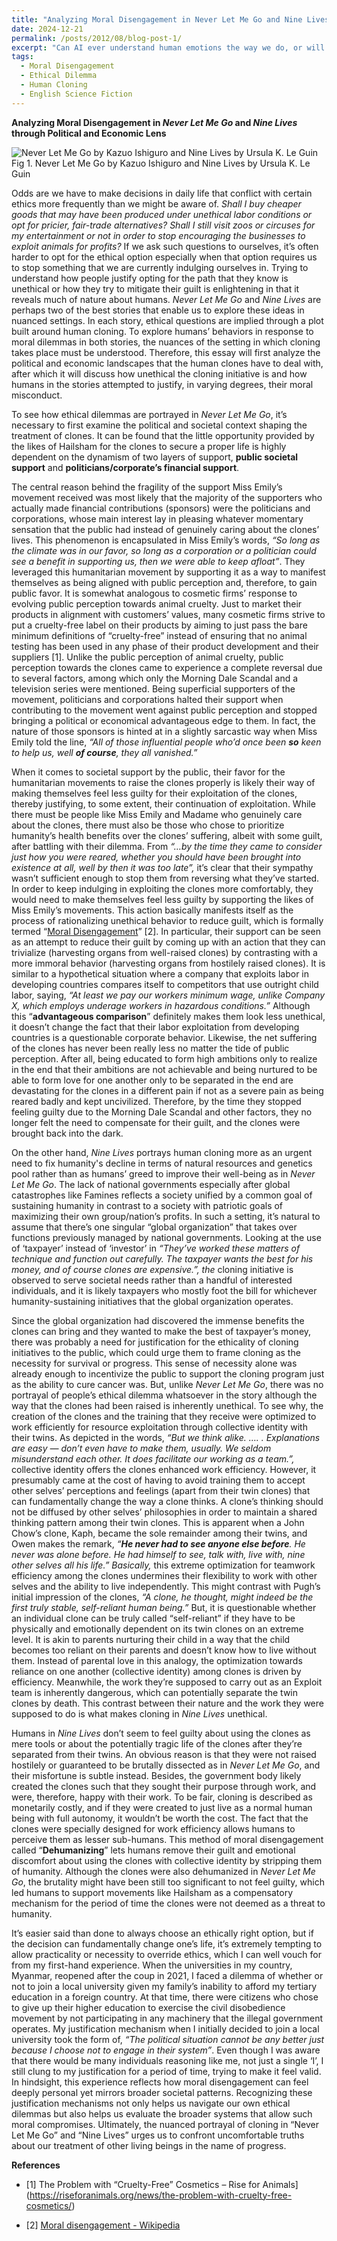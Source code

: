 ```yaml
---
title: "Analyzing Moral Disengagement in Never Let Me Go and Nine Lives through Political and Economic Lens"
date: 2024-12-21
permalink: /posts/2012/08/blog-post-1/
excerpt: "Can AI ever understand human emotions the way we do, or will it always be a hollow imitation of empathy? This piece explores human touch in AI and the ethical dilemmas emerged."
tags:
  - Moral Disengagement
  - Ethical Dilemma
  - Human Cloning
  - English Science Fiction
---
```


**Analyzing Moral Disengagement in _Never Let Me Go_ and _Nine Lives_ through Political and Economic Lens**

![Never Let Me Go by Kazuo Ishiguro and Nine Lives by Ursula K. Le Guin](https://kyaw-yethu.github.io/images/blogs/blog2-fig1.png)
Fig 1. Never Let Me Go by Kazuo Ishiguro and Nine Lives by Ursula K. Le Guin

Odds are we have to make decisions in daily life that conflict with certain ethics more frequently than we might be aware of. _Shall I buy cheaper goods that may have been produced under unethical labor conditions or opt for pricier, fair-trade alternatives? Shall I still visit zoos or circuses for my entertainment or not in order to stop encouraging the businesses to exploit animals for profits?_ If we ask such questions to ourselves, it’s often harder to opt for the ethical option especially when that option requires us to stop something that we are currently indulging ourselves in. Trying to understand how people justify opting for the path that they know is unethical or how they try to mitigate their guilt is enlightening in that it reveals much of nature about humans. _Never Let Me Go_ and _Nine Lives_ are perhaps two of the best stories that enable us to explore these ideas in nuanced settings. In each story, ethical questions are implied through a plot built around human cloning. To explore humans’ behaviors in response to moral dilemmas in both stories, the nuances of the setting in which cloning takes place must be understood. Therefore, this essay will first analyze the political and economic landscapes that the human clones have to deal with, after which it will discuss how unethical the cloning initiative is and how humans in the stories attempted to justify, in varying degrees, their moral misconduct.

To see how ethical dilemmas are portrayed in _Never Let Me Go_, it’s necessary to first examine the political and societal context shaping the treatment of clones. It can be found that the little opportunity provided by the likes of Hailsham for the clones to secure a proper life is highly dependent on the dynamism of two layers of support, **public societal support** and **politicians/corporate’s financial support**.

The central reason behind the fragility of the support Miss Emily’s movement received was most likely that the majority of the supporters who actually made financial contributions (sponsors) were the politicians and corporations, whose main interest lay in pleasing whatever momentary sensation that the public had instead of genuinely caring about the clones’ lives. This phenomenon is encapsulated in Miss Emily’s words, _“So long as the climate was in our favor, so long as a corporation or a politician could see a benefit in supporting us, then we were able to keep afloat”_. They leveraged this humanitarian movement by supporting it as a way to manifest themselves as being aligned with public perception and, therefore, to gain public favor. It is somewhat analogous to cosmetic firms’ response to evolving public perception towards animal cruelty. Just to market their products in alignment with customers’ values, many cosmetic firms strive to put a cruelty-free label on their products by aiming to just pass the bare minimum definitions of “cruelty-free” instead of ensuring that no animal testing has been used in any phase of their product development and their suppliers \[1]. Unlike the public perception of animal cruelty, public perception towards the clones came to experience a complete reversal due to several factors, among which only the Morning Dale Scandal and a television series were mentioned. Being superficial supporters of the movement, politicians and corporations halted their support when contributing to the movement went against public perception and stopped bringing a political or economical advantageous edge to them. In fact, the nature of those sponsors is hinted at in a slightly sarcastic way when Miss Emily told the line, _“All of those influential people who’d once been_ **_so_** _keen to help us, well_ **_of course_**_, they all vanished.”_

When it comes to societal support by the public, their favor for the humanitarian movements to raise the clones properly is likely their way of making themselves feel less guilty for their exploitation of the clones, thereby justifying, to some extent, their continuation of exploitation. While there must be people like Miss Emily and Madame who genuinely care about the clones, there must also be those who chose to prioritize humanity’s health benefits over the clones’ suffering, albeit with some guilt, after battling with their dilemma. From _“…by the time they came to consider just how you were reared, whether you should have been brought into existence at all, well by then it was too late”,_ it’s clear that their sympathy wasn’t sufficient enough to stop them from reversing what they’ve started. In order to keep indulging in exploiting the clones more comfortably, they would need to make themselves feel less guilty by supporting the likes of Miss Emily’s movements. This action basically manifests itself as the process of rationalizing unethical behavior to reduce guilt, which is formally termed “[Moral Disengagement](https://en.wikipedia.org/wiki/Moral_disengagement)” \[2]. In particular, their support can be seen as an attempt to reduce their guilt by coming up with an action that they can trivialize (harvesting organs from well-raised clones) by contrasting with a more immoral behavior (harvesting organs from hostilely raised clones). It is similar to a hypothetical situation where a company that exploits labor in developing countries compares itself to competitors that use outright child labor, saying, _“At least we pay our workers minimum wage, unlike Company X, which employs underage workers in hazardous conditions.”_ Although this “**advantageous comparison**” definitely makes them look less unethical, it doesn’t change the fact that their labor exploitation from developing countries is a questionable corporate behavior. Likewise, the net suffering of the clones has never been really less no matter the tide of public perception. After all, being educated to form high ambitions only to realize in the end that their ambitions are not achievable and being nurtured to be able to form love for one another only to be separated in the end are devastating for the clones in a different pain if not as a severe pain as being reared badly and kept uncivilized. Therefore, by the time they stopped feeling guilty due to the Morning Dale Scandal and other factors, they no longer felt the need to compensate for their guilt, and the clones were brought back into the dark.

On the other hand, _Nine Lives_ portrays human cloning more as an urgent need to fix humanity's decline in terms of natural resources and genetics pool rather than as humans’ greed to improve their well-being as in _Never Let Me Go_. The lack of national governments especially after global catastrophes like Famines reflects a society unified by a common goal of sustaining humanity in contrast to a society with patriotic goals of maximizing their own group/nation’s profits. In such a setting, it’s natural to assume that there’s one singular “global organization” that takes over functions previously managed by national governments. Looking at the use of ‘taxpayer’ instead of ‘investor’ in _“They’ve worked these matters of technique and function out carefully. The taxpayer wants the best for his money, and of course clones are expensive.”, the_ cloning initiative is observed to serve societal needs rather than a handful of interested individuals, and it is likely taxpayers who mostly foot the bill for whichever humanity-sustaining initiatives that the global organization operates.

Since the global organization had discovered the immense benefits the clones can bring and they wanted to make the best of taxpayer’s money, there was probably a need for justification for the ethicality of cloning initiatives to the public, which could urge them to frame cloning as the necessity for survival or progress. This sense of necessity alone was already enough to incentivize the public to support the cloning program just as the ability to cure cancer was. But, unlike _Never Let Me Go_, there was no portrayal of people’s ethical dilemma whatsoever in the story although the way that the clones had been raised is inherently unethical. To see why, the creation of the clones and the training that they receive were optimized to work efficiently for resource exploitation through collective identity with their twins. As depicted in the words, _“But we think alike. …. . Explanations are easy — don’t even have to make them, usually. We seldom misunderstand each other. It does facilitate our working as a team.”,_ collective identity offers the clones enhanced work efficiency. However, it presumably came at the cost of having to avoid training them to accept other selves’ perceptions and feelings (apart from their twin clones) that can fundamentally change the way a clone thinks. A clone’s thinking should not be diffused by other selves’ philosophies in order to maintain a shared thinking pattern among their twin clones. This is apparent when a John Chow’s clone, Kaph, became the sole remainder among their twins, and Owen makes the remark, _“_**_He never had to see anyone else before_**_. He never was alone before. He had himself to see, talk with, live with, nine other selves all his life.” Basically,_ this extreme optimization for teamwork efficiency among the clones undermines their flexibility to work with other selves and the ability to live independently. This might contrast with Pugh’s initial impression of the clones, _“A clone, he thought, might indeed be the first truly stable, self-reliant human being.”_ But, it is questionable whether an individual clone can be truly called “self-reliant” if they have to be physically and emotionally dependent on its twin clones on an extreme level. It is akin to parents nurturing their child in a way that the child becomes too reliant on their parents and doesn’t know how to live without them. Instead of parental love in this analogy, the optimization towards reliance on one another (collective identity) among clones is driven by efficiency. Meanwhile, the work they’re supposed to carry out as an Exploit team is inherently dangerous, which can potentially separate the twin clones by death. This contrast between their nature and the work they were supposed to do is what makes cloning in _Nine Lives_ unethical.

Humans in _Nine Lives_ don’t seem to feel guilty about using the clones as mere tools or about the potentially tragic life of the clones after they’re separated from their twins. An obvious reason is that they were not raised hostilely or guaranteed to be brutally dissected as in _Never Let Me Go_, and their misfortune is subtle instead. Besides, the government body likely created the clones such that they sought their purpose through work, and were, therefore, happy with their work. To be fair, cloning is described as monetarily costly, and if they were created to just live as a normal human being with full autonomy, it wouldn’t be worth the cost. The fact that the clones were specially designed for work efficiency allows humans to perceive them as lesser sub-humans. This method of moral disengagement called “**Dehumanizing**” lets humans remove their guilt and emotional discomfort about using the clones with collective identity by stripping them of humanity. Although the clones were also dehumanized in _Never Let Me Go_, the brutality might have been still too significant to not feel guilty, which led humans to support movements like Hailsham as a compensatory mechanism for the period of time the clones were not deemed as a threat to humanity.

It’s easier said than done to always choose an ethically right option, but if the decision can fundamentally change one’s life, it’s extremely tempting to allow practicality or necessity to override ethics, which I can well vouch for from my first-hand experience. When the universities in my country, Myanmar, reopened after the coup in 2021, I faced a dilemma of whether or not to join a local university given my family’s inability to afford my tertiary education in a foreign country. At that time, there were citizens who chose to give up their higher education to exercise the civil disobedience movement by not participating in any machinery that the illegal government operates. My justification mechanism when I initially decided to join a local university took the form of, _“The political situation cannot be any better just because I choose not to engage in their system”_. Even though I was aware that there would be many individuals reasoning like me, not just a single ‘I’, I still clung to my justification for a period of time, trying to make it feel valid. In hindsight, this experience reflects how moral disengagement can feel deeply personal yet mirrors broader societal patterns. Recognizing these justification mechanisms not only helps us navigate our own ethical dilemmas but also helps us evaluate the broader systems that allow such moral compromises. Ultimately, the nuanced portrayal of cloning in “Never Let Me Go” and “Nine Lives” urges us to confront uncomfortable truths about our treatment of other living beings in the name of progress.

**References**

- \[1\] The Problem with “Cruelty-Free” Cosmetics – Rise for Animals](https://riseforanimals.org/news/the-problem-with-cruelty-free-cosmetics/)

- \[2\] [Moral disengagement - Wikipedia](https://en.wikipedia.org/wiki/Moral_disengagement)
